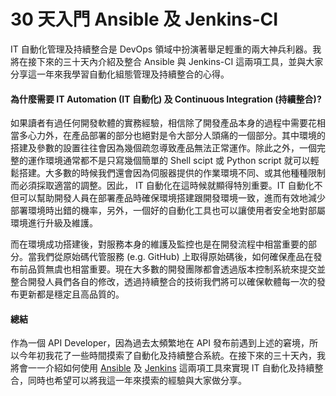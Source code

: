 # 30 天入門 Ansible 及 Jenkins-CI

IT 自動化管理及持續整合是 DevOps 領域中扮演著舉足輕重的兩大神兵利器。我將在接下來的三十天內介紹及整合 Ansible 與 Jenkins-CI 這兩項工具，並與大家分享這一年來我學習自動化組態管理及持續整合的心得。

#### 為什麼需要 IT Automation (IT 自動化) 及 Continuous Integration (持續整合)?

如果讀者有過任何開發軟體的實務經驗，相信除了開發產品本身的過程中需要花相當多心力外，在產品部署的部分也絕對是令大部分人頭痛的一個部分。其中環境的搭建及參數的設置往往會因為幾個疏忽導致產品無法正常運作。除此之外，一個完整的運作環境通常都不是只寫幾個簡單的 Shell scipt 或 Python script 就可以輕鬆搭建。大多數的時候我們還會因為伺服器提供的作業環境不同、或其他種種限制而必須採取適當的調整。因此， IT 自動化在這時候就顯得特別重要。IT 自動化不但可以幫助開發人員在部署產品時確保環境搭建跟開發環境一致，進而有效地減少部署環境時出錯的機率，另外，一個好的自動化工具也可以讓使用者安全地對部屬環境進行升級及維護。

而在環境成功搭建後，對服務本身的維護及監控也是在開發流程中相當重要的部分。當我們從原始碼代管服務 (e.g. GitHub) 上取得原始碼後，如何確保產品在發布前品質無虞也相當重要。現在大多數的開發團隊都會透過版本控制系統來提交並整合開發人員們各自的修改，透過持續整合的技術我們將可以確保軟體每一次的發布更新都是穩定且高品質的。

#### 總結

作為一個 API Developer，因為過去太頻繁地在 API 發布前遇到上述的窘境，所以今年初我花了一些時間摸索了自動化及持續整合系統。在接下來的三十天內，我將會一一介紹如何使用 [Ansible](https://www.ansible.com/) 及 [Jenkins](https://jenkins.io/) 這兩項工具來實現 IT 自動化及持續整合，同時也希望可以將我這一年來摸索的經驗與大家做分享。
